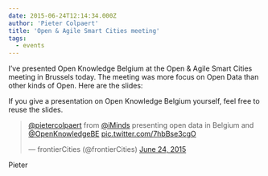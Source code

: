 ```yaml
---
date: 2015-06-24T12:14:34.000Z
author: 'Pieter Colpaert'
title: 'Open & Agile Smart Cities meeting'
tags:
  - events
---
```


I’ve presented Open Knowledge Belgium at the Open &amp; Agile Smart Cities meeting in Brussels today. The meeting was more focus on Open Data than other kinds of Open. Here are the slides:

<script async="" class="speakerdeck-embed" data-id="e8bb7a5f93e64a41b9f7ab520fb3dc81" data-ratio="1.77777777777778" src="//speakerdeck.com/assets/embed.js"></script>

If you give a presentation on Open Knowledge Belgium yourself, feel free to reuse the slides.

> [@pietercolpaert](https://twitter.com/pietercolpaert) from [@iMinds](https://twitter.com/iMinds) presenting open data in Belgium and [@OpenKnowledgeBE](https://twitter.com/OpenKnowledgeBE) [pic.twitter.com/7hbBse3cgO](http://t.co/7hbBse3cgO)
>
> — frontierCities (@frontierCities) [June 24, 2015](https://twitter.com/frontierCities/status/613641371048611840)

Pieter

